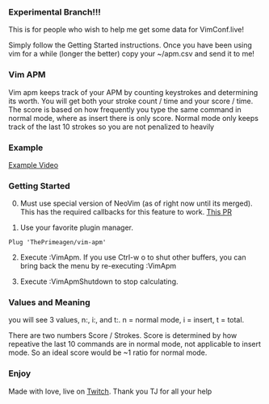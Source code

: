 ### Experimental Branch!!!

This is for people who wish to help me get some data for VimConf.live!

Simply follow the Getting Started instructions. Once you have been using vim
for a while (longer the better) copy your ~/apm.csv and send it to me!

### Vim APM

Vim apm keeps track of your APM by counting keystrokes and determining
its worth. You will get both your stroke count / time and your score / time.
The score is based on how frequently you type the same command in normal mode,
where as insert there is only score. Normal mode only keeps track of the last
10 strokes so you are not penalized to heavily

### Example

[Example Video](https://clips.twitch.tv/TenuousCarefulStorkDansGame)

### Getting Started

0. Must use special version of NeoVim (as of right now until its merged). This
   has the required callbacks for this feature to work.
   [This PR](https://github.com/neovim/neovim/pull/12536)

1. Use your favorite plugin manager.

```
Plug 'ThePrimeagen/vim-apm'
```

2. Execute :VimApm. If you use Ctrl-w o to shut other buffers, you can bring
   back the menu by re-executing :VimApm

3. Execute :VimApmShutdown to stop calculating.

### Values and Meaning

you will see 3 values, n:, i:, and t:. n = normal mode, i = insert, t = total.

There are two numbers Score / Strokes. Score is determined by how repeative the
last 10 commands are in normal mode, not applicable to insert mode. So an
ideal score would be ~1 ratio for normal mode.

### Enjoy

Made with love, live on [Twitch](https://twitch.tv/ThePrimeagen). Thank you TJ
for all your help
